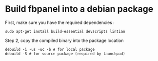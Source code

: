 # Build fbpanel into a debian package

First, make sure you have the required dependencies :
 ```
sudo apt-get install build-essential devscripts lintian
```

Step 2, copy the compiled binary into the package location 
```
debuild -i -us -uc -b # for local package
debuild -S # for source package (required by launchpad)
```
